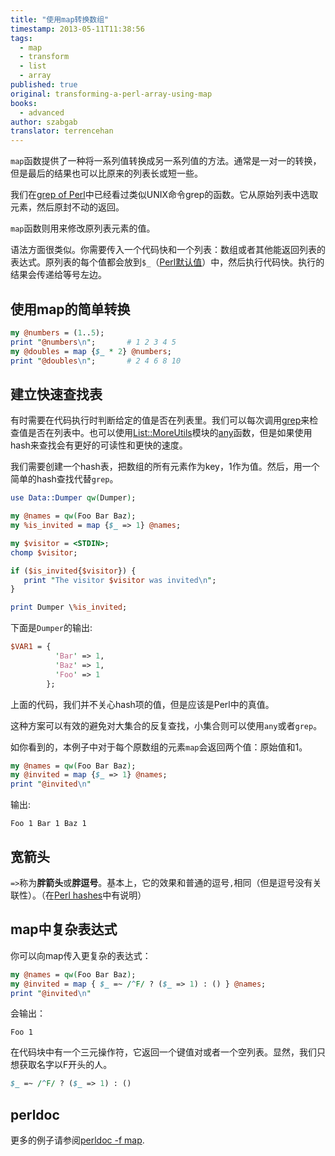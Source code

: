```yaml
---
title: "使用map转换数组"
timestamp: 2013-05-11T11:38:56
tags:
  - map
  - transform
  - list
  - array
published: true
original: transforming-a-perl-array-using-map
books:
  - advanced
author: szabgab
translator: terrencehan
---
```



`map`函数提供了一种将一系列值转换成另一系列值的方法。通常是一对一的转换，但是最后的结果也可以比原来的列表长或短一些。


我们在[grep of Perl](/filtering-values-with-perl-grep)中已经看过类似UNIX命令grep的函数。它从原始列表中选取元素，然后原封不动的返回。

`map`函数则用来修改原列表元素的值。

语法方面很类似。你需要传入一个代码快和一个列表：数组或者其他能返回列表的表达式。原列表的每个值都会放到`$_`（[Perl默认值](/the-default-variable-of-perl)）中，然后执行代码快。执行的结果会传递给等号左边。

## 使用map的简单转换

```perl
my @numbers = (1..5);
print "@numbers\n";       # 1 2 3 4 5
my @doubles = map {$_ * 2} @numbers;
print "@doubles\n";       # 2 4 6 8 10
```

## 建立快速查找表

有时需要在代码执行时判断给定的值是否在列表里。我们可以每次调用[grep](/filtering-values-with-perl-grep)来检查值是否在列表中。也可以使用[List::MoreUtils](http://metacpan.org/modules/List::MoreUtils)模块的[any](/filtering-values-with-perl-grep)函数，但是如果使用hash来查找会有更好的可读性和更快的速度。

我们需要创建一个hash表，把数组的所有元素作为key，1作为值。然后，用一个简单的hash查找代替`grep`。

```perl
use Data::Dumper qw(Dumper);

my @names = qw(Foo Bar Baz);
my %is_invited = map {$_ => 1} @names;

my $visitor = <STDIN>;
chomp $visitor;

if ($is_invited{$visitor}) {
   print "The visitor $visitor was invited\n";
}

print Dumper \%is_invited;
```

下面是`Dumper`的输出:

```perl
$VAR1 = {
          'Bar' => 1,
          'Baz' => 1,
          'Foo' => 1
        };
```

上面的代码，我们并不关心hash项的值，但是应该是Perl中的真值。

这种方案可以有效的避免对大集合的反复查找，小集合则可以使用`any`或者`grep`。

如你看到的，本例子中对于每个原数组的元素`map`会返回两个值：原始值和1。

```perl
my @names = qw(Foo Bar Baz);
my @invited = map {$_ => 1} @names;
print "@invited\n"
```

输出:

```
Foo 1 Bar 1 Baz 1
```


## 宽箭头

`=>`称为<b>胖箭头</b>或<b>胖逗号</b>。基本上，它的效果和普通的逗号`,`相同（但是逗号没有关联性）。（在[Perl hashes](/perl-hashes)中有说明）


## map中复杂表达式

你可以向map传入更复杂的表达式：

```perl
my @names = qw(Foo Bar Baz);
my @invited = map { $_ =~ /^F/ ? ($_ => 1) : () } @names;
print "@invited\n"
```

会输出：

```
Foo 1
```

在代码块中有一个三元操作符，它返回一个键值对或者一个空列表。显然，我们只想获取名字以F开头的人。

```perl
$_ =~ /^F/ ? ($_ => 1) : ()
```

## perldoc

更多的例子请参阅[perldoc -f map](http://perldoc.perl.org/functions/map.html).
